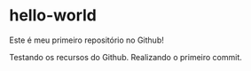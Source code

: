 # hello-world
Este é meu primeiro repositório no Github!

Testando os recursos do Github. Realizando o primeiro commit.
